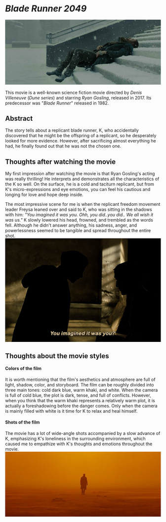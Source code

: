 # **_Blade Runner 2049_**
![Photo of K](img/snow_shot.jpg)

This movie is a well-known science fiction movie directed by _Denis Villeneuve_ (*Dune series*) and starring _Ryan Gosling_, released in 2017. Its predecessor was "_Blade Runner_" released in 1982.

## Abstract

The story tells about a replicant blade runner, K, who accidentally discovered that he might be the offspring of a replicant, so he desperately looked for more evidence. However, after sacrificing almost everything he had, he finally found out that he was not the chosen one.

## Thoughts after watching the movie

My first impression after watching the movie is that Ryan Gosling's acting was really thrilling! He interprets and demonstrates all the characteristics of the K so well. On the surface, he is a cold and taciturn replicant, but from K's micro-expressions and eye emotions, you can feel his cautious and longing for love and hope deep inside.

The most impressive scene for me is when the replicant freedom movement leader Freysa leaned over and said to K, who was sitting in the shadows with him:
_"You imagined it was you._
_Ohh, you did..you did.._
_We all wish it was us."_
K slowly lowered his head, frowned, and trembled as the words fell. Although he didn't answer anything, his sadness, anger, and powerlessness seemed to be tangible and spread throughout the entire shot.
![Scene of replicant freedom movement leader talking to K](img/you_imagined_it_was_you.gif)

## Thoughts about the movie styles
#### Colors of the film

It is worth mentioning that the film's aesthetics and atmosphere are full of light, shadow, color, and storyboard. The film can be roughly divided into three main tones: cold dark blue, warm khaki, and white. When the camera is full of cold blue, the plot is dark, tense, and full of conflicts. However, when you think that the warm khaki represents a relatively warm plot, it is actually a foreshadowing before the danger comes. Only when the camera is mainly filled with white is it time for K to relax and heal himself.

#### Shots of the film

The movie has a lot of wide-angle shots accompanied by a slow advance of K, emphasizing K's loneliness in the surrounding environment, which caused me to empathize with K's thoughts and emotions throughout the movie.
![Wide shots of the movie](img/wide_shot.jpg)
